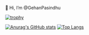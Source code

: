👋 Hi, I’m @GehanPasindhu

[![trophy](https://github-profile-trophy.vercel.app/?username=GehanPasindhu&no-frame=true)](https://github.com/ryo-ma/github-profile-trophy)

[![Anurag's GitHub stats](https://github-readme-stats.vercel.app/api?username=GehanPasindhu)](https://github.com/anuraghazra/github-readme-stats)
[![Top Langs](https://github-readme-stats.vercel.app/api/top-langs/?username=GehanPasindhu&layout=compact)](https://github.com/anuraghazra/github-readme-stats)


<!---
GehanPasindhu/GehanPasindhu is a ✨ special ✨ repository because its `README.md` (this file) appears on your GitHub profile.
You can click the Preview link to take a look at your changes.
--->
